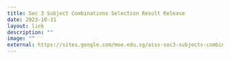 ```yaml
---
title: Sec 3 Subject Combinations Selection Result Release
date: 2023-10-31
layout: link
description: ""
image: ""
external: https://sites.google.com/moe.edu.sg/aiss-sec3-subjects-combination
---
```

